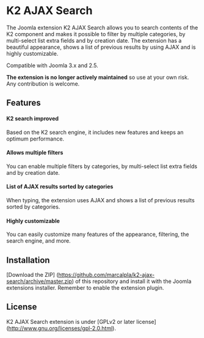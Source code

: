 # K2 AJAX Search

The Joomla extension K2 AJAX Search allows you to search contents of the K2 component and makes it possible to filter by multiple categories, by multi-select list extra fields and by creation date. The extension has a beautiful appearance, shows a list of previous results by using AJAX and is highly customizable. 

Compatible with Joomla 3.x and 2.5.

**The extension is no longer actively maintained** so use at your own risk. Any contribution is welcome.

## Features

#### K2 search improved
Based on the K2 search engine, it includes new features and keeps an optimum performance.

#### Allows multiple filters
You can enable multiple filters by categories, by multi-select list extra fields and by creation date.

#### List of AJAX results sorted by categories
When typing, the extension uses AJAX and shows a list of previous results sorted by categories.

#### Highly customizable
You can easily customize many features of the appearance, filtering, the search engine, and more.

## Installation

[Download the ZIP] (https://github.com/marcalpla/k2-ajax-search/archive/master.zip) of this repository and install it with the Joomla extensions installer. Remember to enable the extension plugin.

## License

K2 AJAX Search extension is under [GPLv2 or later license] (http://www.gnu.org/licenses/gpl-2.0.html).
